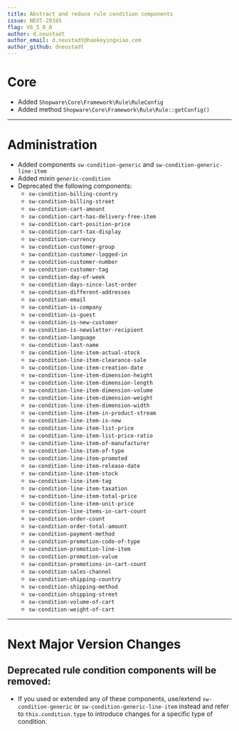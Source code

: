 ```yaml
---
title: Abstract and reduce rule condition components
issue: NEXT-20345
flag: V6_5_0_0
author: d.neustadt
author_email: d.neustadt@haokeyingxiao.com
author_github: dneustadt
---
```

# Core
* Added `Shopware\Core\Framework\Rule\RuleConfig`
* Added method `Shopware\Core\Framework\Rule\Rule::getConfig()`
___
# Administration
* Added components `sw-condition-generic` and `sw-condition-generic-line-item`
* Added mixin `generic-condition`
* Deprecated the following components:
    * `sw-condition-billing-country`
    * `sw-condition-billing-street`
    * `sw-condition-cart-amount`
    * `sw-condition-cart-has-delivery-free-item`
    * `sw-condition-cart-position-price`
    * `sw-condition-cart-tax-display`
    * `sw-condition-currency`
    * `sw-condition-customer-group`
    * `sw-condition-customer-logged-in`
    * `sw-condition-customer-number`
    * `sw-condition-customer-tag`
    * `sw-condition-day-of-week`
    * `sw-condition-days-since-last-order`
    * `sw-condition-different-addresses`
    * `sw-condition-email`
    * `sw-condition-is-company`
    * `sw-condition-is-guest`
    * `sw-condition-is-new-customer`
    * `sw-condition-is-newsletter-recipient`
    * `sw-condition-language`
    * `sw-condition-last-name`
    * `sw-condition-line-item-actual-stock`
    * `sw-condition-line-item-clearance-sale`
    * `sw-condition-line-item-creation-date`
    * `sw-condition-line-item-dimension-height`
    * `sw-condition-line-item-dimension-length`
    * `sw-condition-line-item-dimension-volume`
    * `sw-condition-line-item-dimension-weight`
    * `sw-condition-line-item-dimension-width`
    * `sw-condition-line-item-in-product-stream`
    * `sw-condition-line-item-is-new`
    * `sw-condition-line-item-list-price`
    * `sw-condition-line-item-list-price-ratio`
    * `sw-condition-line-item-of-manufacturer`
    * `sw-condition-line-item-of-type`
    * `sw-condition-line-item-promoted`
    * `sw-condition-line-item-release-date`
    * `sw-condition-line-item-stock`
    * `sw-condition-line-item-tag`
    * `sw-condition-line-item-taxation`
    * `sw-condition-line-item-total-price`
    * `sw-condition-line-item-unit-price`
    * `sw-condition-line-items-in-cart-count`
    * `sw-condition-order-count`
    * `sw-condition-order-total-amount`
    * `sw-condition-payment-method`
    * `sw-condition-promotion-code-of-type`
    * `sw-condition-promotion-line-item`
    * `sw-condition-promotion-value`
    * `sw-condition-promotions-in-cart-count`
    * `sw-condition-sales-channel`
    * `sw-condition-shipping-country`
    * `sw-condition-shipping-method`
    * `sw-condition-shipping-street`
    * `sw-condition-volume-of-cart`
    * `sw-condition-weight-of-cart`

___
# Next Major Version Changes
## Deprecated rule condition components will be removed:
* If you used or extended any of these components, use/extend `sw-condition-generic` or `sw-condition-generic-line-item` instead and refer to `this.condition.type` to introduce changes for a specific type of condition. 
